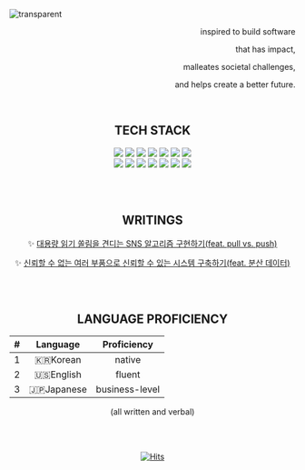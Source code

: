 
![transparent](https://capsule-render.vercel.app/api?type=transparent&fontColor=04B078&text=insightp25&height=150&fontSize=60&desc=backend,%20data-streaming,%20AI,%20team,%20future,%20impact&descAlignY=75&descAlign=60&animation=twinkling)












<div align=right>

inspired to build software

that has impact, 

malleates societal challenges, 

and helps create a better future.
  
</div>











<br>

















<div align="center">

## TECH STACK
  
  <img src="https://img.shields.io/badge/Java-04B078?style=flat-square&logo=Java&logoColor=FFFFFF"/>
  <img src="https://img.shields.io/badge/Spring-04B078?style=flat-square&logo=Spring&logoColor=FFFFFF"/>
  <img src="https://img.shields.io/badge/SpringBoot-04B078?style=flat-square&logo=SpringBoot&logoColor=FFFFFF"/>
  <img src="https://img.shields.io/badge/Gradle-04B078?style=flat-square&logo=gradle&Color=FFFFFF"/>
  <img src="https://img.shields.io/badge/Mybatis-04B078?style=flat-square&logoColor=FFFFFF"/>
  <img src="https://img.shields.io/badge/Mysql-04B078?style=flat-square&logo=MySql&logoColor=FFFFFF"/>
  <img src="https://img.shields.io/badge/Redis-04B078?style=flat-square&logo=Redis&logoColor=FFFFFF"/>
  <br>
  <img src="https://img.shields.io/badge/Python-04B078?style=flat-square&logo=Python&logoColor=FFFFFF"/>
  <img src="https://img.shields.io/badge/Jenkins-04B078?style=flat-square&logo=Jenkins&logoColor=FFFFFF"/>
  <img src="https://img.shields.io/badge/Git-04B078?style=flat-square&logo=Git&logoColor=FFFFFF"/>
  <img src="https://img.shields.io/badge/GitHub-04B078?style=flat-square&logo=GitHub&logoColor=FFFFFF"/>
  <img src="https://img.shields.io/badge/AWS-04B078?style=flat-square&logo=amazonaws&logoColor=FFFFFF"/>
  <img src="https://img.shields.io/badge/NCP-04B078?style=flat-square&logo=Naver&logoColor=FFFFFF"/>
  <img src="https://img.shields.io/badge/intellij-04B078?style=flat-square&logo=intellijidea&Color=FFFFFF"/>

</div>













<br><br>
































<div align=center>

## WRITINGS

✨ [대용량 읽기 쏠림을 견디는 SNS 알고리즘 구현하기(feat. pull vs. push)](https://velog.io/@rmndr/scalable-application-with-pull-push-for-low-latency)
  
✨ [신뢰할 수 없는 여러 부품으로 신뢰할 수 있는 시스템 구축하기(feat. 분산 데이터)](https://velog.io/@rmndr/scalable-application-with-distributed-data)


  

</div>













<br><br>




















<div align=center>

## LANGUAGE PROFICIENCY

|#|Language|**Proficiency**|
|:--:|:--:|:--:|
|1|🇰🇷Korean|native|
|2|🇺🇸English|fluent|
|3|🇯🇵Japanese|business-level|

(all written and verbal)

</div>



















<br><br>














<div align=center>
  
[![Hits](https://hits.seeyoufarm.com/api/count/incr/badge.svg?url=https%3A%2F%2Fgithub.com%2Finsightp25%2Finsightp25%2Fedit%2Fmain%2FREADME.md&count_bg=%2304B078&title_bg=%2304B078&icon=&icon_color=%23E7E7E7&title=hits&edge_flat=true)](https://hits.seeyoufarm.com) 

</div>





